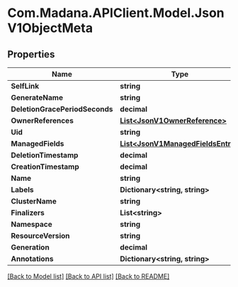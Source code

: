 
# Com.Madana.APIClient.Model.JsonV1ObjectMeta

## Properties

Name | Type | Description | Notes
------------ | ------------- | ------------- | -------------
**SelfLink** | **string** |  | [optional] 
**GenerateName** | **string** |  | [optional] 
**DeletionGracePeriodSeconds** | **decimal** |  | [optional] 
**OwnerReferences** | [**List&lt;JsonV1OwnerReference&gt;**](JsonV1OwnerReference.md) |  | [optional] 
**Uid** | **string** |  | [optional] 
**ManagedFields** | [**List&lt;JsonV1ManagedFieldsEntry&gt;**](JsonV1ManagedFieldsEntry.md) |  | [optional] 
**DeletionTimestamp** | **decimal** |  | [optional] 
**CreationTimestamp** | **decimal** |  | [optional] 
**Name** | **string** |  | [optional] 
**Labels** | **Dictionary&lt;string, string&gt;** |  | [optional] 
**ClusterName** | **string** |  | [optional] 
**Finalizers** | **List&lt;string&gt;** |  | [optional] 
**Namespace** | **string** |  | [optional] 
**ResourceVersion** | **string** |  | [optional] 
**Generation** | **decimal** |  | [optional] 
**Annotations** | **Dictionary&lt;string, string&gt;** |  | [optional] 

[[Back to Model list]](../README.md#documentation-for-models)
[[Back to API list]](../README.md#documentation-for-api-endpoints)
[[Back to README]](../README.md)

